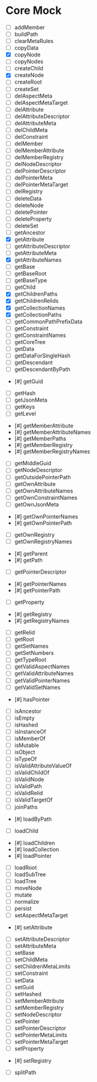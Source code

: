 # Core Mock #

- [ ] addMember
- [ ] buildPath
- [ ] clearMetaRules
- [ ] copyData
- [x] copyNode
- [ ] copyNodes
- [ ] createChild
- [x] createNode
- [ ] createRoot
- [ ] createSet
- [ ] delAspectMeta
- [ ] delAspectMetaTarget
- [ ] delAttribute
- [ ] delAttributeDescriptor
- [ ] delAttributeMeta
- [ ] delChildMeta
- [ ] delConstraint
- [ ] delMember
- [ ] delMemberAttribute
- [ ] delMemberRegistry
- [ ] delNodeDescriptor
- [ ] delPointerDescriptor
- [ ] delPointerMeta
- [ ] delPointerMetaTarget
- [ ] delRegistry
- [ ] deleteData
- [ ] deleteNode
- [ ] deletePointer
- [ ] deleteProperty
- [ ] deleteSet
- [ ] getAncestor
- [x] getAttribute
- [ ] getAttributeDescriptor
- [ ] getAttributeMeta
- [x] getAttributeNames
- [ ] getBase
- [ ] getBaseRoot
- [ ] getBaseType
- [ ] getChild
- [x] getChildrenPaths
- [x] getChildrenRelids
- [x] getCollectionNames
- [x] getCollectionPaths
- [ ] getCommonPathPrefixData
- [ ] getConstraint
- [ ] getConstraintNames
- [ ] getCoreTree
- [ ] getData
- [ ] getDataForSingleHash
- [ ] getDescendant
- [ ] getDescendantByPath
- [#] getGuid
- [ ] getHash
- [ ] getJsonMeta
- [ ] getKeys
- [ ] getLevel
- [#] getMemberAttribute
- [#] getMemberAttributeNames
- [#] getMemberPaths
- [#] getMemberRegistry
- [#] getMemberRegistryNames
- [ ] getMiddleGuid
- [ ] getNodeDescriptor
- [ ] getOutsidePointerPath
- [ ] getOwnAttribute
- [ ] getOwnAttributeNames
- [ ] getOwnConstraintNames
- [ ] getOwnJsonMeta
- [#] getOwnPointerNames
- [#] getOwnPointerPath
- [ ] getOwnRegistry
- [ ] getOwnRegistryNames
- [#] getParent
- [#] getPath
- [ ] getPointerDescriptor
- [#] getPointerNames
- [#] getPointerPath
- [ ] getProperty
- [#] getRegistry
- [#] getRegistryNames
- [ ] getRelid
- [ ] getRoot
- [ ] getSetNames
- [ ] getSetNumbers
- [ ] getTypeRoot
- [ ] getValidAspectNames
- [ ] getValidAttributeNames
- [ ] getValidPointerNames
- [ ] getValidSetNames
- [#] hasPointer
- [ ] isAncestor
- [ ] isEmpty
- [ ] isHashed
- [ ] isInstanceOf
- [ ] isMemberOf
- [ ] isMutable
- [ ] isObject
- [ ] isTypeOf
- [ ] isValidAttributeValueOf
- [ ] isValidChildOf
- [ ] isValidNode
- [ ] isValidPath
- [ ] isValidRelid
- [ ] isValidTargetOf
- [ ] joinPaths
- [#] loadByPath
- [ ] loadChild
- [#] loadChildren
- [#] loadCollection
- [#] loadPointer
- [ ] loadRoot
- [ ] loadSubTree
- [ ] loadTree
- [ ] moveNode
- [ ] mutate
- [ ] normalize
- [ ] persist
- [ ] setAspectMetaTarget
- [#] setAttribute
- [ ] setAttributeDescriptor
- [ ] setAttributeMeta
- [ ] setBase
- [ ] setChildMeta
- [ ] setChildrenMetaLimits
- [ ] setConstraint
- [ ] setData
- [ ] setGuid
- [ ] setHashed
- [ ] setMemberAttribute
- [ ] setMemberRegistry
- [ ] setNodeDescriptor
- [ ] setPointer
- [ ] setPointerDescriptor
- [ ] setPointerMetaLimits
- [ ] setPointerMetaTarget
- [ ] setProperty
- [#] setRegistry
- [ ] splitPath